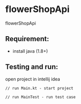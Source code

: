 # flowerShopApi

flowerShopApi

## Requirement:

 - install java (1.8+)

## Testing and run:

open project in intellij idea

```
// run Main.kt - start project

// run MainTest - run test case
```